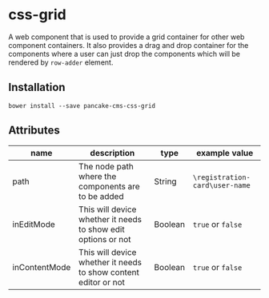 # css-grid
A web component that is used to provide a grid container for other web component containers. It also provides a drag and drop container for the components where a user can just drop the components which will be rendered by `row-adder` element.

## Installation

`bower install --save pancake-cms-css-grid`

## Attributes

| name | description | type | example value |
|------|-------------|------|---------------|
| path | The node path where the components are to be added | String | `\registration-card\user-name` |
| inEditMode | This will device whether it needs to show edit options or not | Boolean | `true` or `false` |
| inContentMode | This will device whether it needs to show content editor or not | Boolean | `true` or `false` |